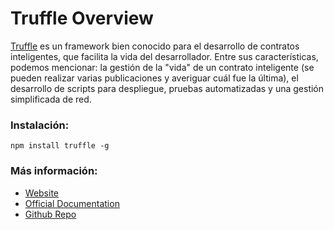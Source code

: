 # Truffle Overview

[Truffle](https://www.trufflesuite.com/truffle) es un framework bien conocido para el desarrollo de contratos inteligentes, que facilita la vida del desarrollador.
Entre sus características, podemos mencionar: la gestión de la "vida" de un contrato inteligente (se pueden realizar varias publicaciones y averiguar cuál fue la última), el desarrollo de scripts para despliegue, pruebas automatizadas y una gestión simplificada de red.

### Instalación:

```shell
npm install truffle -g
```

### Más información:

- [Website](https://www.trufflesuite.com/)
- [Official Documentation](https://www.trufflesuite.com/docs)
- [Github Repo](https://github.com/trufflesuite/truffle)
